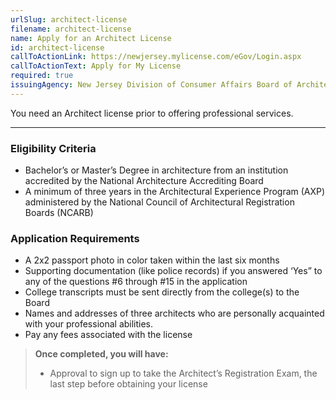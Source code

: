 ```yaml
---
urlSlug: architect-license
filename: architect-license
name: Apply for an Architect License
id: architect-license
callToActionLink: https://newjersey.mylicense.com/eGov/Login.aspx
callToActionText: Apply for My License
required: true
issuingAgency: New Jersey Division of Consumer Affairs Board of Architects
---
```

You need an Architect license prior to offering professional services. 

---
### Eligibility Criteria
- Bachelor’s or Master’s Degree in architecture from an institution accredited by the National Architecture Accrediting Board
- A minimum of three years in the Architectural Experience Program (AXP) administered by the National Council of Architectural Registration Boards (NCARB)

### Application Requirements
- A 2x2 passport photo in color taken within the last six months 
- Supporting documentation (like police records) if you answered ‘Yes” to any of the questions #6 through #15 in the application 
- College transcripts must be sent directly from the college(s) to the Board
- Names and addresses of three architects who are personally acquainted with your professional abilities.
- Pay any fees associated with the license

>**Once completed, you will have:**
>- Approval to sign up to take the Architect’s Registration Exam, the last step before obtaining your license

